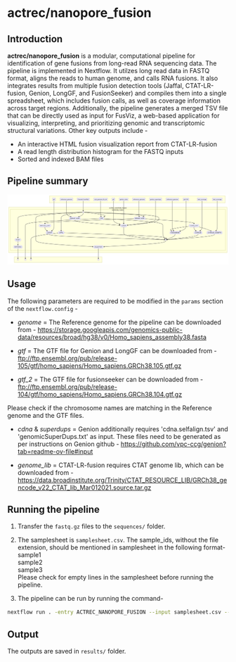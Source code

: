 # actrec/nanopore_fusion

## Introduction

**actrec/nanopore_fusion** is a modular, computational pipeline for identification of gene fusions from long-read RNA sequencing data. The pipeline is implemented in Nextflow. It utilzes long read data in FASTQ format, aligns the reads to human genome, and calls RNA fusions. It also integrates results from multiple fusion detection tools (Jaffal, CTAT-LR-fusion, Genion, LongGF, and FusionSeeker) and compiles them into a single spreadsheet, which includes fusion calls, as well as coverage information across target regions. Additionally, the pipeline generates a merged TSV file that can be directly used as input for FusViz, a web-based application for visualizing, interpreting, and prioritizing genomic and transcriptomic structural variations. Other key outputs include - 
- An interactive HTML fusion visualization report from CTAT-LR-fusion
- A read length distribution histogram for the FASTQ inputs
- Sorted and indexed BAM files

## Pipeline summary

<p align="center">
<img src="./img/Nanopore_fusion_pipeline_dag.png" width="800">
</p>



## Usage

The following parameters are required to be modified in the `params` section of the `nextflow.config` - 

- *genome* = The Reference genome for the pipeline can be downloaded from -  https://storage.googleapis.com/genomics-public-data/resources/broad/hg38/v0/Homo_sapiens_assembly38.fasta

- *gtf* = The GTF file for Genion and LongGF can be downloaded from -
ftp://ftp.ensembl.org/pub/release-105/gtf/homo_sapiens/Homo_sapiens.GRCh38.105.gtf.gz

- *gtf_2* = The GTF file for fusionseeker can be downloaded from -
ftp://ftp.ensembl.org/pub/release-104/gtf/homo_sapiens/Homo_sapiens.GRCh38.104.gtf.gz

Please check if the chromosome names are matching in the Reference genome and the GTF files.

- *cdna* & *superdups* = Genion additionally requires 'cdna.selfalign.tsv' and 'genomicSuperDups.txt' as input. These files need to be generated as per instructions on Genion github -  https://github.com/vpc-ccg/genion?tab=readme-ov-file#input

- *genome_lib* = CTAT-LR-fusion requires CTAT genome lib, which can be downloaded from -
https://data.broadinstitute.org/Trinity/CTAT_RESOURCE_LIB/GRCh38_gencode_v22_CTAT_lib_Mar012021.source.tar.gz


## Running the pipeline

1. Transfer the `fastq.gz` files to the `sequences/` folder.

2. The samplesheet is `samplesheet.csv`. The sample_ids, without the file extension, should be mentioned in samplesheet in the following format-  
sample1  
sample2  
sample3  
Please check for empty lines in the samplesheet before running the pipeline.


3. The pipeline can be run by running the command-

```bash
nextflow run . -entry ACTREC_NANOPORE_FUSION --input samplesheet.csv --outdir results  -profile docker -ansi-log false  -resume  -bg
```

## Output
The outputs are saved in `results/` folder.
